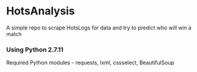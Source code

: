 # HotsAnalysis
A simple repo to scrape HotsLogs for data and try to predict who will win a match

### Using Python 2.7.11
Required Python modules - requests, lxml, cssselect, BeautifulSoup